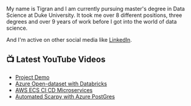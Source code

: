 My name is Tigran and I am currently pursuing master's degree in Data Science at Duke University. It took me over 8 different positions, three degrees and over 9 years of work before I got into the world of data science.

And I'm active on other social media like [LinkedIn](https://www.linkedin.com/in/tigran-harutyunyan/).



## 📺 Latest YouTube Videos

<!-- YOUTUBE-VIDEOS-LIST:START -->
- [Project Demo](https://www.youtube.com/watch?v=y4r0x5tPzMk)
- [Azure Open-dataset with Databricks](https://www.youtube.com/watch?v=JJFT_pubOtg)
- [AWS ECS CI CD Microservices](https://www.youtube.com/watch?v=slFIDingTnM)
- [Automated Scarpy with Azure PostGres](https://www.youtube.com/watch?v=mmXU6Vih7-8)
<!-- YOUTUBE-VIDEOS-LIST:END -->

<!--
**HarTigran/HarTigran** is a ✨ _special_ ✨ repository because its `README.md` (this file) appears on your GitHub profile.

Here are some ideas to get you started:

- 🔭 I’m currently working on ...
- 🌱 I’m currently learning ...
- 👯 I’m looking to collaborate on ...
- 🤔 I’m looking for help with ...
- 💬 Ask me about ...
- 📫 How to reach me: ...
- 😄 Pronouns: ...
- ⚡ Fun fact: ...
-->
